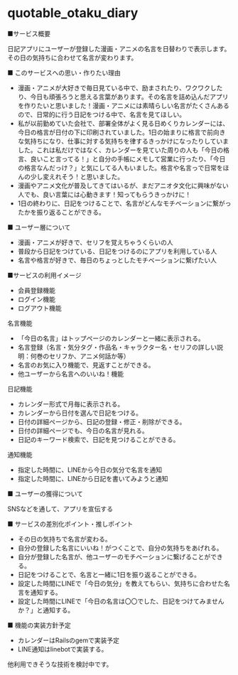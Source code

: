 # quotable_otaku_diary

■サービス概要

日記アプリにユーザーが登録した漫画・アニメの名言を日替わりで表示します。その日の気持ちに合わせて名言が変わります。

■ このサービスへの思い・作りたい理由

- 漫画・アニメが大好きで毎日見ている中で、励まされたり、ワクワクしたり、今日も頑張ろうと思える言葉があります。その名言を詰め込んだアプリを作りたいと思いました！漫画・アニメには素晴らしい名言がたくさんあるので、日常的に行う日記をつける中で、名言を見てほしい。
- 私が以前勤めていた会社で、部署全体がよく見る日めくりカレンダーには、今日の格言が日付の下に印刷されていました。1日の始まりに格言で前向きな気持ちになり、仕事に対する気持ちを律するきっかけになったりしていました。これは私だけではなく、カレンダーを見ていた周りの人も「今日の格言、良いこと言ってる！」と自分の手帳にメモして営業に行ったり、「今日の格言なんだっけ？」と気にしてる人もいました。格言や名言っで日常をほんの少し変えれそう！と思いました。
- 漫画やアニメ文化が普及してきてはいるが、まだアニオタ文化に興味がない人でも、良い言葉には心動きます！知ってもらうきっかけに！
- 1日の終わりに、日記をつけることで、名言がどんなモチベーションに繋がったかを振り返ることができる。

■ ユーザー層について

- 漫画・アニメが好きで、セリフを覚えちゃうくらいの人
- 普段から日記をつけている、日記をつけるのにアプリを利用している人
- 名言や格言が好きで、毎日のちょっとしたモチベーションに繋げたい人

■サービスの利用イメージ

- 会員登録機能
- ログイン機能
- ログアウト機能

名言機能

- 「今日の名言」はトップページのカレンダーと一緒に表示される。
- 名言登録（名言・気分タグ・作品名・キャラクター名・セリフの詳しい説明：何巻のセリフか、アニメ何話か等）
- 名言のお気に入り機能で、見返すことができる。
- 他ユーザーから名言へのいいね！機能

日記機能

- カレンダー形式で月毎に表示される。
- カレンダーから日付を選んで日記をつける。
- 日付の詳細ページから、日記の登録・修正・削除ができる。
- 日付の詳細ページでも、今日の名言が見れる。
- 日記のキーワード検索で、日記を見つけることができる。

通知機能

- 指定した時間に、LINEから今日の気分で名言を通知
- 指定した時間に、LINEから日記を書いてみようと通知

■ ユーザーの獲得について

SNSなどを通して、アプリを宣伝する

■ サービスの差別化ポイント・推しポイント

- その日の気持ちで名言が変わる。
- 自分の登録した名言にいいね！がつくことで、自分の気持ちをあげれる。
- 自分が登録した名言が、他ユーザーのモチベーションに繋げることができる。
- 日記をつけることで、名言と一緒に1日を振り返ることができる。
- 設定した時間にLINEで「今日の気分」を教えてもらい、気持ちに合わせた名言を通知する。
- 設定した時間にLINEで「今日の名言は〇〇でした、日記をつけてみませんか？」と通知する。

■ 機能の実装方針予定

- カレンダーはRailsのgemで実装予定
- LINE通知はlinebotで実装する。

他利用できそうな技術を検討中です。